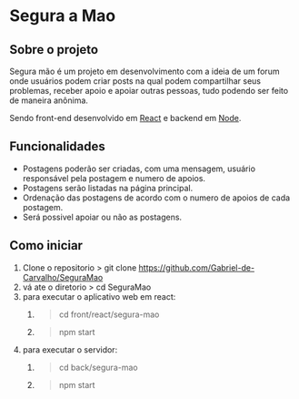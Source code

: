 # Segura a Mao

## Sobre o projeto
  Segura mão é um projeto em desenvolvimento com a ideia de um forum onde usuários podem criar posts na qual podem compartilhar seus problemas, receber apoio e apoiar outras pessoas, tudo podendo ser feito de maneira anônima.  
  
  Sendo front-end desenvolvido em [React](https://pt-br.reactjs.org/) e backend em [Node](https://nodejs.org/en/).  
 
## Funcionalidades
 + Postagens poderão ser criadas, com uma mensagem, usuário responsável pela postagem e numero de apoios.
 + Postagens serão listadas na página principal.
 + Ordenação das postagens de acordo com o numero de apoios de cada postagem.
 + Será possivel apoiar ou não as postagens.
 
 ## Como iniciar
 1. Clone o repositorio > git clone https://github.com/Gabriel-de-Carvalho/SeguraMao
 2. vá ate o diretorio > cd SeguraMao
 3. para executar o aplicativo web em react:
    1. > cd front/react/segura-mao
    2. > npm start
 4. para executar o servidor:
    1. > cd back/segura-mao
    2. > npm start
 
